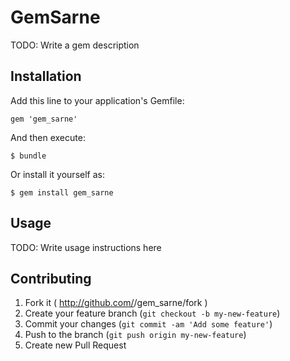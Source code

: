 # GemSarne

TODO: Write a gem description

## Installation

Add this line to your application's Gemfile:

    gem 'gem_sarne'

And then execute:

    $ bundle

Or install it yourself as:

    $ gem install gem_sarne

## Usage

TODO: Write usage instructions here

## Contributing

1. Fork it ( http://github.com/<my-github-username>/gem_sarne/fork )
2. Create your feature branch (`git checkout -b my-new-feature`)
3. Commit your changes (`git commit -am 'Add some feature'`)
4. Push to the branch (`git push origin my-new-feature`)
5. Create new Pull Request
